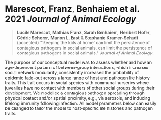 # Marescot, Franz, Benhaiem et al. 2021 *Journal of Animal Ecology*
> **Lucile Marescot**, **Mathias Franz**, **Sarah Benhaiem**, **Heribert Hofer**, **Cédric Scherer**, **Marion L. East** & **Stephanie Kramer-Schadt** (accepted) "‘Keeping the kids at home’ can limit the persistence of contagious pathogens in social animals. can limit the persistence of contagious pathogens in social animals." *Journal of Animal Ecology*.

The purpose of our conceptual model was to assess whether and how an age-dependent pattern of between-group interactions, which increases social network modularity, consistently increased the probability of epidemic fade-out across a large range of host and pathogen life history traits. This trait occurs in social species with communal nurseries where juveniles have no contact with members of other social groups during their development. We modelled a contagious pathogen spreading through physical contact and/or spatial proximity, e.g., via aerosols, and inducing lifelong immunity following infection. All model parameters below can easily be changed to tailor the model to host-specific life histories and pathogen traits.
